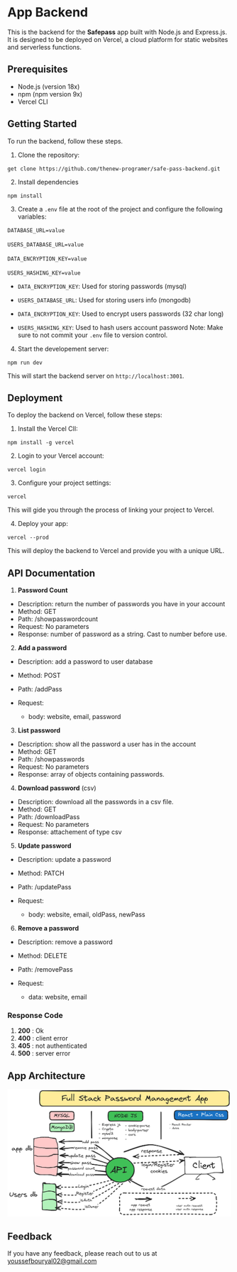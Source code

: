 
# App Backend

This is the backend for the **Safepass** app built with Node.js and Express.js. It is designed to be deployed on Vercel, a cloud platform for static websites and serverless functions.

## Prerequisites
- Node.js (version 18x)
- npm (npm version 9x)
- Vercel CLI

## Getting Started
To run the backend, follow these steps.
1. Clone the repository:
```
get clone https://github.com/thenew-programer/safe-pass-backend.git
```
2. Install dependencies
```
npm install
```
3. Create a `.env` file at the root of the project and configure the following variables:
```
DATABASE_URL=value

USERS_DATABASE_URL=value

DATA_ENCRYPTION_KEY=value

USERS_HASHING_KEY=value
```
- `DATA_ENCRYPTION_KEY`: Used for storing passwords (mysql)
- `USERS_DATABASE_URL`: Used for storing users info (mongodb)
- `DATA_ENCRYPTION_KEY`: Used to encrypt users passwords (32 char long)

- `USERS_HASHING_KEY`: Used to hash users account password
Note: Make sure to not commit your `.env` file to version control.

4. Start the developement server:
```
npm run dev
```

This will start the backend server on `http://localhost:3001`.

## Deployment
To deploy the backend on Vercel, follow these steps:

1. Install the Vercel ClI:
```
npm install -g vercel
```
2. Login to your Vercel account:
```
vercel login
```
3. Configure your project settings: 
```
vercel
```
This will gide you through the process of linking your project to Vercel.

4. Deploy your app:
```
vercel --prod
```
This will deploy the backend to Vercel and provide you with a unique URL.
## API Documentation

1. **Password Count**
- Description: return the number of passwords you have in your account
- Method: GET
- Path: /showpasswordcount
- Request: No parameters
- Response: number of password as a string. Cast to number before use.

2. **Add a password**
- Description: add a password to user database
- Method: POST
- Path: /addPass
- Request: 
    
    - body: website, email, password

3. **List password**
- Description: show all the password a user has in the account
- Method: GET
- Path: /showpasswords
- Request: No parameters
- Response: array of objects containing passwords.

4. **Download password** (csv)
- Description: download all the passwords in a csv file.
- Method: GET
- Path: /downloadPass
- Request: No parameters
- Response: attachement of type csv

5. **Update password**
- Description: update a password
- Method: PATCH
- Path: /updatePass
- Request: 

    - body: website, email, oldPass, newPass

6. **Remove a password**
- Description: remove a password
- Method: DELETE
- Path: /removePass
- Request: 

    - data: website, email

### Response Code
1. **200** : Ok
2. **400** : client error
3. **405** : not authenticated
4. **500** : server error

## App Architecture
![app architecture](../media/app-architecture.png)
## Feedback
If you have any feedback, please reach out to us at youssefbouryal02@gmail.com

